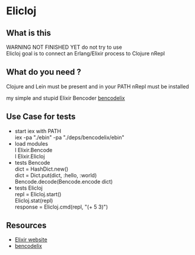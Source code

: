 # Elicloj #

## What is this ##

WARNING NOT FINISHED YET do not try to use  
Elicloj goal is to connect an Erlang/Elixir process to Clojure nRepl

## What do you need ? ##
Clojure and Lein must be present and in your PATH
nRepl must be installed 

my simple and stupid Elixir Bencoder [bencodelix](https://github.com/nodrygo/bencodelix)


## Use Case for tests ##

  * start iex with PATH    
    iex  -pa "./ebin" -pa "./deps/bencodelix/ebin"  
  * load modules  
    l Elixir.Bencode  
    l Elixir.Elicloj  
  * tests Bencode  
    dict = HashDict.new()  
    dict = Dict.put(dict, :hello, :world)  
    Bencode.decode(Bencode.encode dict)  
  * tests Elicloj  
    repl = Elicloj.start()  
    Elicloj.stat(repl)  
    response = Elicloj.cmd(repl, "(+ 5 3)")  

## Resources ##
* [Elixir website](http://elixir-lang.org/)  
* [bencodelix](https://github.com/nodrygo/bencodelix)
